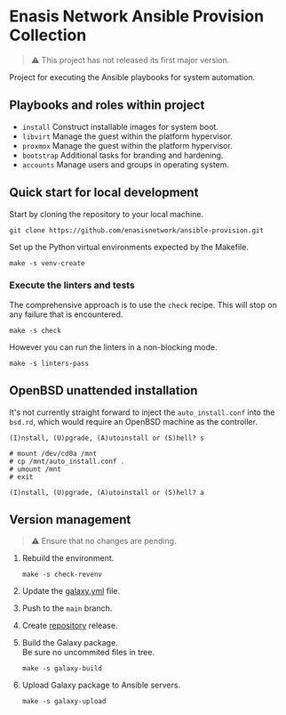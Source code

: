 # Enasis Network Ansible Provision Collection

> :warning: This project has not released its first major version.

Project for executing the Ansible playbooks for system automation.

## Playbooks and roles within project
- `install` Construct installable images for system boot.
- `libvirt` Manage the guest within the platform hypervisor.
- `proxmox` Manage the guest within the platform hypervisor.
- `bootstrap` Additional tasks for branding and hardening.
- `accounts` Manage users and groups in operating system.

## Quick start for local development
Start by cloning the repository to your local machine.
```
git clone https://github.com/enasisnetwork/ansible-provision.git
```
Set up the Python virtual environments expected by the Makefile.
```
make -s venv-create
```

### Execute the linters and tests
The comprehensive approach is to use the `check` recipe. This will stop on
any failure that is encountered.
```
make -s check
```
However you can run the linters in a non-blocking mode.
```
make -s linters-pass
```

## OpenBSD unattended installation
It's not currently straight forward to inject the `auto_install.conf` into the
`bsd.rd`, which would require an OpenBSD machine as the controller.

```
(I)nstall, (U)pgrade, (A)utoinstall or (S)hell? s

# mount /dev/cd0a /mnt
# cp /mnt/auto_install.conf .
# umount /mnt
# exit

(I)nstall, (U)pgrade, (A)utoinstall or (S)hell? a
```

## Version management
> :warning: Ensure that no changes are pending.

1. Rebuild the environment.
   ```
   make -s check-revenv
   ```

1. Update the [galaxy.yml](galaxy.yml) file.

1. Push to the `main` branch.

1. Create [repository](https://github.com/enasisnetwork/ansible-provision) release.

1. Build the Galaxy package.<br>Be sure no uncommited files in tree.
   ```
   make -s galaxy-build
   ```

1. Upload Galaxy package to Ansible servers.
   ```
   make -s galaxy-upload
   ```
